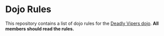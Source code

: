 Dojo Rules
==========

This repository contains a list of dojo rules for the [Deadly Vipers dojo](https://github.com/deadlyvipers). **All members should read the rules.**



